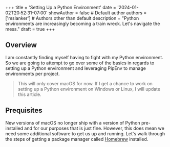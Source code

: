 +++
title = 'Setting Up a Python Environment'
date =  '2024-01-02T20:52:31-07:00'
showAuthor = false # Default author
authors = ['mslanker'] # Authors other than default
description = "Python environments are increasingly becoming a train wreck. Let's navigate the mess."
draft = true
+++

## Overview

I am constantly finding myself having to fight with my Python environment.  So we are going to attempt to go over some of the
basics in regards to setting up a Python environment and leveraging PipEnv to manage environments per project.

> This will only cover macOS for now.  If I get a chance to work on setting up a Python environment on Windows or Linux, I will update this article.

## Prequisites

New versions of macOS no longer ship with a version of Python pre-installed and for our purposes that is just fine.
However, this does mean we need some additional software to get us up and running.  Let's walk through the steps of getting
a package manager called [Homebrew](https://brew.sh) installed.